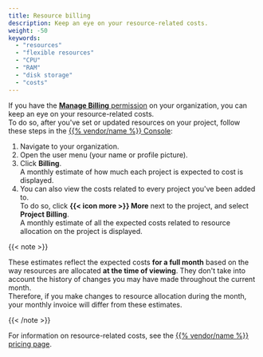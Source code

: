 ```yaml
---
title: Resource billing
description: Keep an eye on your resource-related costs.
weight: -50
keywords:
  - "resources"
  - "flexible resources"
  - "CPU"
  - "RAM"
  - "disk storage"
  - "costs"
---
```


If you have the [**Manage Billing** permission](/administration/users.md#organization-permissions) on your organization,
you can keep an eye on your resource-related costs.</br>
To do so, after you've set or updated resources on your project,
follow these steps in the [{{% vendor/name %}} Console](/administration/web/_index.md):

1. Navigate to your organization.
2. Open the user menu (your name or profile picture).
3. Click **Billing**.</br>
   A monthly estimate of how much each project is expected to cost is displayed.
4. You can also view the costs related to every project you've been added to.</br>
   To do so, click **{{< icon more >}} More** next to the project,
   and select **Project Billing**.</br>
   A monthly estimate of all the expected costs related to resource allocation on the project is displayed.

{{< note >}}

These estimates reflect the expected costs **for a full month** based on the way resources are allocated **at the time of viewing**.
They don't take into account the history of changes you may have made throughout the current month.</br>
Therefore, if you make changes to resource allocation during the month, your monthly invoice will differ from these estimates.

{{< /note >}}

For information on resource-related costs, see the [{{% vendor/name %}} pricing page](https://upsun.com/pricing/).